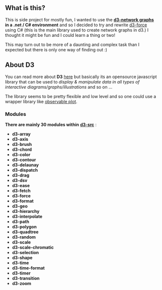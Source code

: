 ## What is this?
This is side project for mostly fun, I wanted to use the [__d3-network graphs__](https://d3-graph-gallery.com/network.html) __in a .net / C# environment__ and so I decided to try and rewrite [d3-force](https://github.com/d3/d3-force) using C# (this is the main library used to create network graphs in d3.) I thought it might be fun and I could learn a thing or two!

This may turn out to be more of a daunting and complex task than I expected but there is only one way of finding out :)


## About D3
You can read more about __D3__ [here](https://d3js.org/) but basically its an opensource javascript library that can be used to _display & manipulate data in all types of interactive diagrams/graphs/illustrations_ and so on ...

The library seems to be pretty flexible and low level and so one could use a wrapper library like [observable plot](https://observablehq.com/plot/). 

### Modules
__There are mainly 30 modules within__ [__d3-src__](https://github.com/d3/d3) :
* __d3-array__
* __d3-axis__
* __d3-brush__
* __d3-chord__
* __d3-color__
* __d3-contour__
* __d3-delaunay__
* __d3-dispatch__
* __d3-drag__
* __d3-dsv__
* __d3-ease__
* __d3-fetch__
* __d3-force__
* __d3-format__
* __d3-geo__
* __d3-hierarchy__
* __d3-interpolate__
* __d3-path__
* __d3-polygon__
* __d3-quadtree__
* __d3-random__
* __d3-scale__
* __d3-scale-chromatic__
* __d3-selection__
* __d3-shape__
* __d3-time__
* __d3-time-format__
* __d3-timer__
* __d3-transition__
* __d3-zoom__